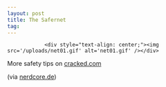 ```yaml
---
layout: post
title: The Safernet
tag: 
---
```



                <div style="text-align: center;"><img src='/uploads/net01.gif' alt='net01.gif' /></div>
<p>More safety tips on <a href="http://www.cracked.com/index.php?name=News&sid=1720">cracked.com</a></p>
<p>(via <a href="http://www.nerdcore.de/wp/2007/09/17/danger/">nerdcore.de</a>)</p>
            
